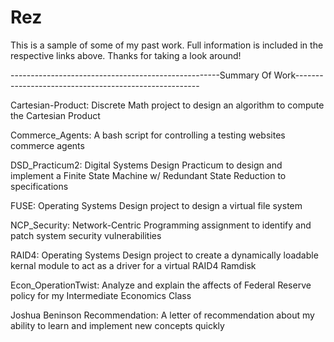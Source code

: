 Rez
===

This is a sample of some of my past work.
Full information is included in the respective links above.
Thanks for taking a look around!



----------------------------------------------------Summary Of Work------------------------------------------------------

Cartesian-Product: Discrete Math project to design an algorithm to compute the Cartesian Product

Commerce_Agents: A bash script for controlling a testing websites commerce agents

DSD_Practicum2: Digital Systems Design Practicum to design and implement a Finite State Machine w/ Redundant 
State Reduction to specifications

FUSE: Operating Systems Design project to design a virtual file system

NCP_Security: Network-Centric Programming assignment to identify and patch system security vulnerabilities

RAID4: Operating Systems Design project to create a dynamically loadable kernal module to act as a driver for
a virtual RAID4 Ramdisk

Econ_OperationTwist: Analyze and explain the affects of Federal Reserve policy for my Intermediate Economics Class

Joshua Beninson Recommendation: A letter of recommendation about my ability to  learn and implement new concepts quickly

